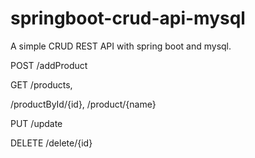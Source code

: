 # springboot-crud-api-mysql
A simple CRUD REST API with spring boot and mysql. 

POST 
/addProduct

GET
/products, 

/productById/{id}, 
/product/{name}

PUT
/update

DELETE
/delete/{id}
